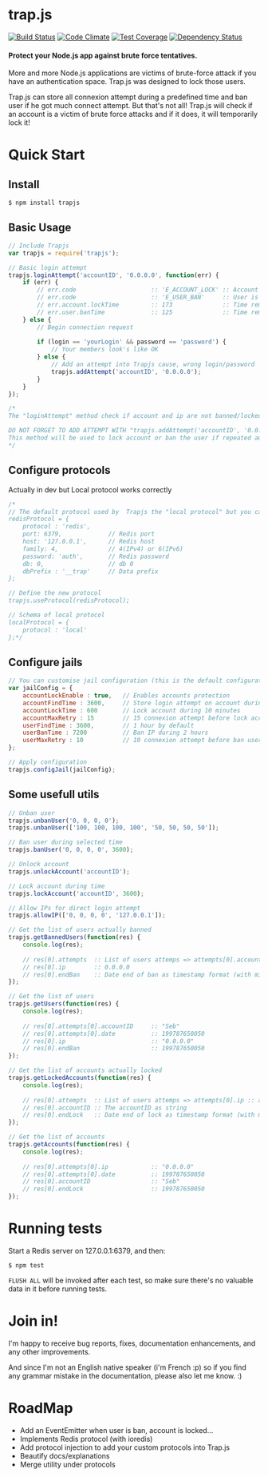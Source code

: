 # trap.js

[![Build Status](https://travis-ci.org/Dhumez-Sebastien/trap.js.svg?branch=master)](https://travis-ci.org/Dhumez-Sebastien/trap.js)
[![Code Climate](https://codeclimate.com/github/Dhumez-Sebastien/trap.js/badges/gpa.svg)](https://codeclimate.com/github/Dhumez-Sebastien/trap.js)
[![Test Coverage](https://codeclimate.com/github/Dhumez-Sebastien/trap.js/badges/coverage.svg)](https://codeclimate.com/github/Dhumez-Sebastien/trap.js/coverage)
[![Dependency Status](https://david-dm.org/Dhumez-Sebastien/trap.js.svg)](https://david-dm.org/Dhumez-Sebastien/trap.js)

#### Protect your Node.js app against brute force tentatives.

More and more Node.js applications are victims of brute-force attack if you have an authentication space. Trap.js was designed to lock those users.

Trap.js can store all connexion attempt during a predefined time and ban user if he got much connect attempt. But that's not all! Trap.js will 
check if an account is a victim of brute force attacks and if it does, it will temporarily lock it!

# Quick Start

## Install
```shell
$ npm install trapjs
```

## Basic Usage

```javascript
// Include Trapjs
var trapjs = require('trapjs');

// Basic login attempt
trapjs.loginAttempt('accountID', '0.0.0.0', function(err) {
    if (err) {
        // err.code                     :: 'E_ACCOUNT_LOCK' :: Account is temporary locked
        // err.code                     :: 'E_USER_BAN'     :: User is temporary banned
        // err.account.lockTime         :: 173              :: Time remaining until unlock account (if account is locked)
        // err.user.banTime             :: 125              :: Time remaining until unban (if user is banned)
    } else {
        // Begin connection request
        
        if (login == 'yourLogin' && password == 'password') {
            // Your members look's like OK
        } else {
            // Add an attempt into Trapjs cause, wrong login/password
            trapjs.addAttempt('accountID', '0.0.0.0');
        }
    }
});

/*
The "loginAttempt" method check if account and ip are not banned/locked.

DO NOT FORGET TO ADD ATTEMPT WITH "trapjs.addAttempt('accountID', '0.0.0.0');"
This method will be used to lock account or ban the user if repeated authentication.
*/
```

## Configure protocols

Actually in dev but Local protocol works correctly

```javascript
/*
// The default protocol used by  Trapjs the "local protocol" but you can define an other (redis for example).
redisProtocol = {
    protocol : 'redis',
    port: 6379,             // Redis port
    host: '127.0.0.1',      // Redis host
    family: 4,              // 4(IPv4) or 6(IPv6)
    password: 'auth',       // Redis password
    db: 0,                  // db 0
    dbPrefix : '__trap'     // Data prefix
};

// Define the new protocol
trapjs.useProtocol(redisProtocol);

// Schema of local protocol
localProtocol = {
    protocol : 'local'
};*/
```

## Configure jails

```javascript
// You can customise jail configuration (this is the default configuration)
var jailConfig = {
    accountLockEnable : true,   // Enables accounts protection
    accountFindTime : 3600,     // Store login attempt on account during 1 hours
    accountLockTime : 600       // Lock account during 10 minutes
    accountMaxRetry : 15        // 15 connexion attempt before lock account temporary
    userFindTime : 3600,        // 1 hour by default
    userBanTime : 7200          // Ban IP during 2 hours
    userMaxRetry : 10           // 10 connexion attempt before ban user
};

// Apply configuration
trapjs.configJail(jailConfig);
```

## Some usefull utils

```javascript
// Unban user
trapjs.unbanUser('0, 0, 0, 0');
trapjs.unbanUser(['100, 100, 100, 100', '50, 50, 50, 50']);

// Ban user during selected time
trapjs.banUser('0, 0, 0, 0', 3600);

// Unlock account
trapjs.unlockAccount('accountID');

// Lock account during time
trapjs.lockAccount('accountID', 3600);

// Allow IPs for direct login attempt
trapjs.allowIP(['0, 0, 0, 0', '127.0.0.1']);

// Get the list of users actually banned
trapjs.getBannedUsers(function(res) {
    console.log(res);
    
    // res[0].attempts  :: List of users attemps => attempts[0].account :: attempts[0].date
    // res[0].ip        :: 0.0.0.0
    // res[0].endBan    :: Date end of ban as timestamp format (with milliseconds)
});

// Get the list of users
trapjs.getUsers(function(res) {
    console.log(res);
    
    // res[0].attempts[0].accountID     :: "Seb"
    // res[0].attempts[0].date          :: 199787650050
    // res[0].ip                        :: "0.0.0.0"
    // res[0].endBan                    :: 199787650050
});

// Get the list of accounts actually locked
trapjs.getLockedAccounts(function(res) {
    console.log(res);
    
    // res[0].attempts  :: List of users attemps => attempts[0].ip :: attempts[0].date
    // res[0].accountID :: The accountID as string
    // res[0].endLock   :: Date end of lock as timestamp format (with milliseconds)
});

// Get the list of accounts
trapjs.getAccounts(function(res) {
    console.log(res);
    
    // res[0].attempts[0].ip            :: "0.0.0.0"
    // res[0].attempts[0].date          :: 199787650050
    // res[0].accountID                 :: "Seb"
    // res[0].endLock                   :: 199787650050
});

```

# Running tests

Start a Redis server on 127.0.0.1:6379, and then:

```shell
$ npm test
```

`FLUSH ALL` will be invoked after each test, so make sure there's no valuable data in it before running tests.

# Join in!

I'm happy to receive bug reports, fixes, documentation enhancements, and any other improvements.

And since I'm not an English native speaker (i'm French :p) so if you find any grammar mistake in the documentation, please also let me know. :)

# RoadMap

* Add an EventEmitter when user is ban, account is locked...
* Implements Redis protocol (with ioredis)
* Add protocol injection to add your custom protocols into Trap.js
* Beautify docs/explanations
* Merge utility under protocols